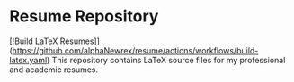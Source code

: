 # Resume Repository

[!Build LaTeX Resumes]](https://github.com/alphaNewrex/resume/actions/workflows/build-latex.yaml)
This repository contains LaTeX source files for my professional and academic resumes.
